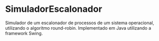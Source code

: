 # SimuladorEscalonador
Simulador de um escalonador de processos de um sistema operacional, utilizando o algoritmo round-robin. Implementado em Java utilizando a framework Swing.
